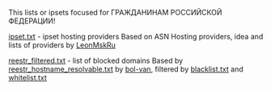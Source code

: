 This lists or ipsets focused for ГРАЖДАНИНАМ РОССИЙСКОЙ ФЕДЕРАЦИИ!

[ipset.txt](https://github.com/sevcator/zapret-lists/blob/main/ipset.txt) - ipset hosting providers
Based on ASN Hosting providers, idea and lists of providers by [LeonMskRu](https://github.com/LeonMskRu/arti_windows/tree/main/TEMP)

[reestr_filtered.txt](https://github.com/sevcator/zapret-lists/blob/main/reestr_filtered.txt) - list of blocked domains
Based by [reestr_hostname_resolvable.txt](https://github.com/bol-van/rulist/blob/main/reestr_hostname_resolvable.txt) by [bol-van](https://github.com/bol-van), filtered by [blacklist.txt](https://github.com/sevcator/zapret-lists/blob/main/.github/workflows/working/blacklist.txt) and [whitelist.txt](https://github.com/sevcator/zapret-lists/blob/main/.github/workflows/working/whitelist.txt)
